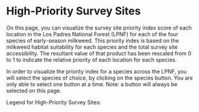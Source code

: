 # <i class="fa-solid fa-magnifying-glass-location"></i>     High-Priority Survey Sites 

On this page, you can visualize the survey site priority index score of each location in the Los Padres National Forest (LPNF) for each of the four species of early-season milkweed. This priority index is based on the milkweed habitat suitability for each species and the total survey site accessibility. The resultant value of that product has been rescaled from 0 to 1 to indicate the relative priority of each location for each species. 

In order to visualize the priority index for a species across the LPNF, you will select the species of choice, by clicking on the species button. You are only able to select one button at a time. Note: a button will always be selected on this page.

Legend for High-Priority Survey Sites:
